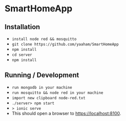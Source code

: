 # SmartHomeApp

## Installation
* `install node red && mosquitto`
* `git clone https://github.com/yaaham/SmartHomeApp`
* `npm install`
* `cd server`
* `npm install`


## Running / Development
* `run mongodb in your machine`
* `run mosquitto && node red in your machine `
* `import new clipboard node-red.txt`
* `./server> npm start`
* `> ionic serve`
* This should open a browser to [https://localhost:8100](https://localhost:8100). 
